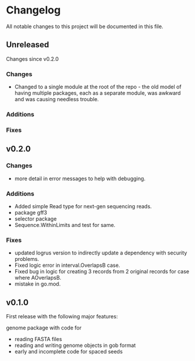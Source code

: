 # Changelog

All notable changes to this project will be documented in this file.

## Unreleased

Changes since v0.2.0

### Changes
- Changed to a single module at the root of the repo - the old model of
having multiple packages, each as a separate module, was awkward and was
causing needless trouble.

### Additions

### Fixes

## v0.2.0

### Changes
- more detail in error messages to help with debugging.

### Additions
- Added simple Read type for next-gen sequencing reads.
- package gff3
- selector package
- Sequence.WithinLimits and test for same.

### Fixes
- updated logrus version to indirectly update a dependency with security
    problems.
- Fixed logic error in interval.OverlapsB case.
- Fixed bug in logic for creating 3 records from 2 original records for
    case where AOverlapsB.
- mistake in go.mod.

## v0.1.0

First release with the following major features:

genome package with code for
- reading FASTA files
- reading and writing genome objects in gob format
- early and incomplete code for spaced seeds
